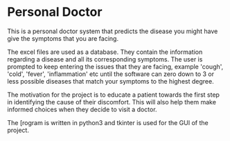 # Personal Doctor
This is a personal doctor system that predicts the disease you might have give the symptoms that you are facing.

The excel files are used as a database. They contain the information regarding a disease and all its corresponding symptoms. 
The user is prompted to keep entering the issues that they are facing, example 'cough', 'cold', 'fever', 'inflammation' etc until the software can
zero down to 3 or less possible diseases that match your symptoms to the highest degree.

The motivation for the project is to educate a patient towards the first step in identifying the cause of their discomfort. This will also help them
make informed choices when they decide to visit a doctor.

The [rogram is written in python3 and tkinter is used for the GUI of the project.
